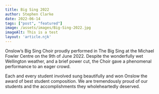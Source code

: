 ```yaml
---
title: Big Sing 2022
author: Stephen Clarke
date: 2022-06-14
tags: ["post", "featured"]
image: /assets/images/Big-Sing-2022.jpg
imageAlt: This is a test
layout: 'article.njk'
---
```



Onslow’s Big Sing Choir proudly performed in The Big Sing at the Michael Fowler Centre on the 9th of June 2022. Despite the wonderfully wet Wellington weather, and a brief power cut, the Choir gave a phenomenal performance to an eager crowd.
                        
Each and every student involved sung beautifully and won Onslow the award of best student composition. We are tremendously proud of our students and the accomplishments they wholeheartedly deserved.
                        